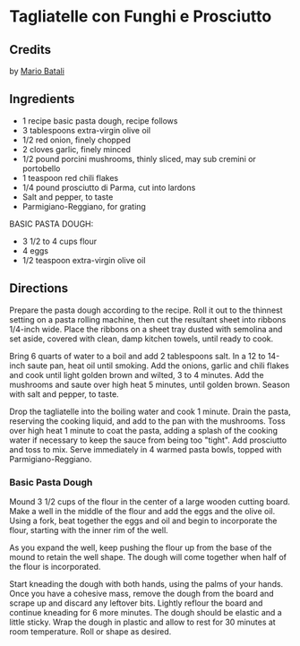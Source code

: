 # Tagliatelle con Funghi e Prosciutto 

<script type="text/javascript"> if (window.showTocToggle) { var tocShowText = "show"; var tocHideText = "hide"; showTocToggle(); } </script>

## Credits

by [Mario Batali](http://www.foodnetwork.com/food/recipes/recipe/0,,FOOD_9936_12690,00.html "http://www.foodnetwork.com/food/recipes/recipe/0,,FOOD 9936 12690,00.html")

## Ingredients

- 1 recipe basic pasta dough, recipe follows
- 3 tablespoons extra-virgin olive oil
- 1/2 red onion, finely chopped
- 2 cloves garlic, finely minced
- 1/2 pound porcini mushrooms, thinly sliced, may sub cremini or portobello
- 1 teaspoon red chili flakes
- 1/4 pound prosciutto di Parma, cut into lardons
- Salt and pepper, to taste
- Parmigiano-Reggiano, for grating

BASIC PASTA DOUGH:

- 3 1/2 to 4 cups flour
- 4 eggs
- 1/2 teaspoon extra-virgin olive oil

## Directions

Prepare the pasta dough according to the recipe. Roll it out to the thinnest setting on a pasta rolling machine, then cut the resultant sheet into ribbons 1/4-inch wide. Place the ribbons on a sheet tray dusted with semolina and set aside, covered with clean, damp kitchen towels, until ready to cook.

Bring 6 quarts of water to a boil and add 2 tablespoons salt. In a 12 to 14-inch saute pan, heat oil until smoking. Add the onions, garlic and chili flakes and cook until light golden brown and wilted, 3 to 4 minutes. Add the mushrooms and saute over high heat 5 minutes, until golden brown. Season with salt and pepper, to taste.

Drop the tagliatelle into the boiling water and cook 1 minute. Drain the pasta, reserving the cooking liquid, and add to the pan with the mushrooms. Toss over high heat 1 minute to coat the pasta, adding a splash of the cooking water if necessary to keep the sauce from being too "tight". Add prosciutto and toss to mix. Serve immediately in 4 warmed pasta bowls, topped with Parmigiano-Reggiano.

### Basic Pasta Dough

Mound 3 1/2 cups of the flour in the center of a large wooden cutting board. Make a well in the middle of the flour and add the eggs and the olive oil. Using a fork, beat together the eggs and oil and begin to incorporate the flour, starting with the inner rim of the well.

As you expand the well, keep pushing the flour up from the base of the mound to retain the well shape. The dough will come together when half of the flour is incorporated.

Start kneading the dough with both hands, using the palms of your hands. Once you have a cohesive mass, remove the dough from the board and scrape up and discard any leftover bits. Lightly reflour the board and continue kneading for 6 more minutes. The dough should be elastic and a little sticky. Wrap the dough in plastic and allow to rest for 30 minutes at room temperature. Roll or shape as desired.

